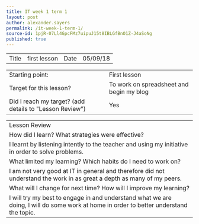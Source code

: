 ```yaml
---
title: IT week 1 term 1
layout: post
author: alexander.sayers
permalink: /it-week-1-term-1/
source-id: 1pjR-07Ll4GpcFMz7uipuJ15t8IBLGfBnO1Z-J4aSoNg
published: true
---
```

<table>
  <tr>
    <td>Title</td>
    <td>first lesson</td>
    <td>Date</td>
    <td>05/09/18</td>
  </tr>
</table>


<table>
  <tr>
    <td>Starting point:</td>
    <td>First lesson</td>
  </tr>
  <tr>
    <td>Target for this lesson?</td>
    <td>To work on spreadsheet and begin my blog</td>
  </tr>
  <tr>
    <td>Did I reach my target? 
(add details to "Lesson Review")</td>
    <td>Yes</td>
  </tr>
</table>


<table>
  <tr>
    <td>Lesson Review</td>
  </tr>
  <tr>
    <td>How did I learn? What strategies were effective? </td>
  </tr>
  <tr>
    <td>I learnt by listening intently to the teacher and using my initiative in order to solve problems.</td>
  </tr>
  <tr>
    <td>What limited my learning? Which habits do I need to work on? </td>
  </tr>
  <tr>
    <td>I am not very good at IT in general and therefore did not understand the work in as great a depth as many of my peers.</td>
  </tr>
  <tr>
    <td>What will I change for next time? How will I improve my learning?</td>
  </tr>
  <tr>
    <td>I will try my best to engage in and understand what we are doing, I will do some work at home in order to better understand the topic.</td>
  </tr>
</table>



